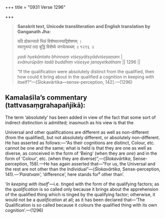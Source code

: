 +++
title = "0931 Verse 1296"

+++
> **Sanskrit text, Unicode transliteration and English translation by Ganganath Jha:** 
>
> यदि ह्येकान्ततो भिन्नं विशेष्यात्स्याद्विशेषणम् ।  
> स्वानुरूपां तदा बुद्धिं विशेष्ये जनयेत्कथम् ॥ १२९६ ॥ 
>
> *yadi hyekāntato bhinnaṃ viśeṣyātsyādviśeṣaṇam* \|  
> *svānurūpāṃ tadā buddhiṃ viśeṣye janayetkatham* \|\| 1296 \|\| 
>
> “If the qualification were absolutely distinct from the qualified, then how could it bring about in the qualified a cognition in keeping with itself?”—[Ślokavārtika—sense-perception, 142].—(1296)



## Kamalaśīla’s commentary (tattvasaṃgrahapañjikā):

The term ‘absolutely’ has been added in view of the fact that some sort of indirect distinction *is* admitted; inasmuch as his view is that the

Universal and other qualifications are different as well as non-different (from the qualified), but not absolutely different, or absolutely non-different. He has asserted as follows:—“As their cognitions are distinct, Colour, etc. cannot be one and the same; what is held is that they are one as well as diverse, as conceived in the form of ‘Being’ (when they are *one*) and in the form of ‘Colour’, etc. (when they are diverse)”,—(*Ślokavārtika*, Sense-perception, 158).—He has again asserted that—“For us, the Universal and the rest are not other than the Individual”—(*Ślokavārtika*, Sense-perception, 141).—‘*Paratvam*’, ‘difference’, here stands for⁵ other than’.

‘*In keeping with itself*’—i.e. tinged with the form of the qualifying factors; as the *qualification* is so called only because it brings about the apprehension of the qualified thing which is tinged by the qualifying factor; otherwise, it would not be a *qualification* at all; as it has been declared that—‘The Qualification is so called because it colours the qualified thing with its own cognition’.—(1296)



